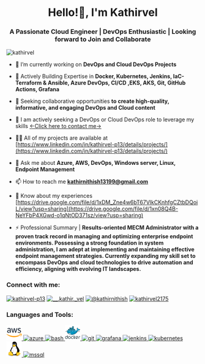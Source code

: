 <h1 align="center">Hello!👋, I'm Kathirvel</h1>
<h3 align="center">A Passionate Cloud Engineer | DevOps Enthusiastic | Looking forward to Join and Collaborate</h3>

<p align="left"> <img src="https://komarev.com/ghpvc/?username=kathirvel&label=Profile%20views&color=0e75b6&style=flat" alt="kathirvel" /> </p>

- 🔭 I’m currently working on **DevOps and Cloud DevOps Projects**

- 🌱 Actively Building Expertise in **Docker, Kubernetes, Jenkins, IaC-Terraform & Ansible, Azure DevOps, CI/CD ,EKS, AKS, Git, GitHub Actions, Grafana**

- 👯 Seeking collaborative opportunities **to create high-quality, informative, and engaging DevOps and Cloud content**

- 🤝 I am actively seeking a DevOps or Cloud DevOps role to leverage my skills [<-Click here to contact me->](kathirnithish13199@gmail.com)

- 👨‍💻 All of my projects are available at [https://www.linkedin.com/in/kathirvel-p13/details/projects/](https://www.linkedin.com/in/kathirvel-p13/details/projects/)

- 💬 Ask me about **Azure, AWS, DevOps, Windows server, Linux, Endpoint Management**

- 📫 How to reach me **kathirnithish13199@gmail.com**

- 📄 Know about my experiences [https://drive.google.com/file/d/1xDM_Zne4w6bT67VlkCKnhfgCZtbDQoiL/view?usp=sharing](https://drive.google.com/file/d/1xn08Q4B-NeYFbP4XGwd-o1qNtOD371sz/view?usp=sharing)

- ⚡ Professional Summary | **Results-oriented MECM Administrator with a proven track record in managing and optimizing enterprise endpoint environments. Possessing a strong foundation in system administration, I am adept at implementing and maintaining effective endpoint management strategies. Currently expanding my skill set to encompass DevOps and cloud technologies to drive automation and efficiency, aligning with evolving IT landscapes.**

<h3 align="left">Connect with me:</h3>
<p align="left">
<a href="https://linkedin.com/in/kathirvel-p13" target="blank"><img align="center" src="https://raw.githubusercontent.com/rahuldkjain/github-profile-readme-generator/master/src/images/icons/Social/linked-in-alt.svg" alt="kathirvel-p13" height="30" width="40" /></a>
<a href="https://instagram.com/__.kathir._vel" target="blank"><img align="center" src="https://raw.githubusercontent.com/rahuldkjain/github-profile-readme-generator/master/src/images/icons/Social/instagram.svg" alt="__.kathir._vel" height="30" width="40" /></a>
<a href="https://medium.com/@kathirnithish" target="blank"><img align="center" src="https://raw.githubusercontent.com/rahuldkjain/github-profile-readme-generator/master/src/images/icons/Social/medium.svg" alt="@kathirnithish" height="30" width="40" /></a>
<a href="https://discord.gg/kathirvel2175" target="blank"><img align="center" src="https://raw.githubusercontent.com/rahuldkjain/github-profile-readme-generator/master/src/images/icons/Social/discord.svg" alt="kathirvel2175" height="30" width="40" /></a>
</p>

<h3 align="left">Languages and Tools:</h3>
<p align="left"> <a href="https://aws.amazon.com" target="_blank" rel="noreferrer"> <img src="https://raw.githubusercontent.com/devicons/devicon/master/icons/amazonwebservices/amazonwebservices-original-wordmark.svg" alt="aws" width="40" height="40"/> </a> <a href="https://azure.microsoft.com/en-in/" target="_blank" rel="noreferrer"> <img src="https://www.vectorlogo.zone/logos/microsoft_azure/microsoft_azure-icon.svg" alt="azure" width="40" height="40"/> </a> <a href="https://www.gnu.org/software/bash/" target="_blank" rel="noreferrer"> <img src="https://www.vectorlogo.zone/logos/gnu_bash/gnu_bash-icon.svg" alt="bash" width="40" height="40"/> </a> <a href="https://www.docker.com/" target="_blank" rel="noreferrer"> <img src="https://raw.githubusercontent.com/devicons/devicon/master/icons/docker/docker-original-wordmark.svg" alt="docker" width="40" height="40"/> </a> <a href="https://git-scm.com/" target="_blank" rel="noreferrer"> <img src="https://www.vectorlogo.zone/logos/git-scm/git-scm-icon.svg" alt="git" width="40" height="40"/> </a> <a href="https://grafana.com" target="_blank" rel="noreferrer"> <img src="https://www.vectorlogo.zone/logos/grafana/grafana-icon.svg" alt="grafana" width="40" height="40"/> </a> <a href="https://www.jenkins.io" target="_blank" rel="noreferrer"> <img src="https://www.vectorlogo.zone/logos/jenkins/jenkins-icon.svg" alt="jenkins" width="40" height="40"/> </a> <a href="https://kubernetes.io" target="_blank" rel="noreferrer"> <img src="https://www.vectorlogo.zone/logos/kubernetes/kubernetes-icon.svg" alt="kubernetes" width="40" height="40"/> </a> <a href="https://www.linux.org/" target="_blank" rel="noreferrer"> <img src="https://raw.githubusercontent.com/devicons/devicon/master/icons/linux/linux-original.svg" alt="linux" width="40" height="40"/> </a> <a href="https://www.microsoft.com/en-us/sql-server" target="_blank" rel="noreferrer"> <img src="https://www.svgrepo.com/show/303229/microsoft-sql-server-logo.svg" alt="mssql" width="40" height="40"/> </a> </p>
